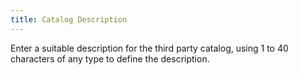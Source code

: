 ```yaml
---
title: Catalog Description
---
```



Enter a suitable description for the third party catalog, using 1 to 40 characters of any type to define the description.
